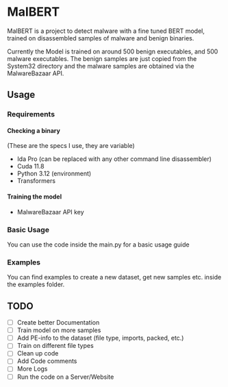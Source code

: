 # MalBERT
MalBERT is a project to detect malware with a fine tuned BERT model, trained on disassembled samples of malware and benign binaries.

Currently the Model is trained on around 500 benign executables, and 500 malware executables. The benign samples are just copied from the System32 directory and the malware samples are obtained via the MalwareBazaar API. 
## Usage
### Requirements
#### Checking a binary
(These are the specs I use, they are variable)
- Ida Pro (can be replaced with any other command line disassembler)
- Cuda 11.8
- Python 3.12 (environment)
- Transformers
#### Training the model 
- MalwareBazaar API key
### Basic Usage
You can use the code inside the main.py for a basic usage guide
### Examples
You can find examples to create a new dataset, get new samples etc. inside the examples folder.

## TODO
- [ ] Create better Documentation
- [ ] Train model on more samples
- [ ] Add PE-info to the dataset (file type, imports, packed, etc.)
- [ ] Train on different file types
- [ ] Clean up code
- [ ] Add Code comments
- [ ] More Logs
- [ ] Run the code on a Server/Website
